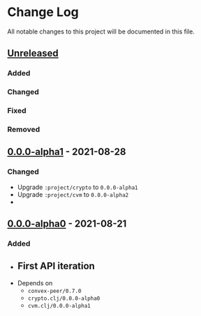 # Change Log

All notable changes to this project will be documented in this file.



## [Unreleased]

### Added

### Changed

### Fixed

### Removed



## [0.0.0-alpha1] - 2021-08-28

### Changed

- Upgrade `:project/crypto` to `0.0.0-alpha1`
- Upgrade `:project/cvm` to `0.0.0-alpha2`
-


## [0.0.0-alpha0] - 2021-08-21

### Added

- First API iteration
    -
- Depends on
    - `convex-peer/0.7.0`
    - `crypto.clj/0.0.0-alpha0`
    - `cvm.clj/0.0.0-alpha1`



[Unreleased]:  https://github.com/helins/convex.lisp.cljc/compare/net/0.0.0-alpha1...HEAD
[0.0.0-alpha1]:  https://github.com/helins/convex.lisp.cljc/compare/net/0.0.0-alpha0...net/0.0.0-alpha1
[0.0.0-alpha0]: https://github.com/helins/convex.lisp.cljc/releases/tag/net/0.0.0-alpha0
